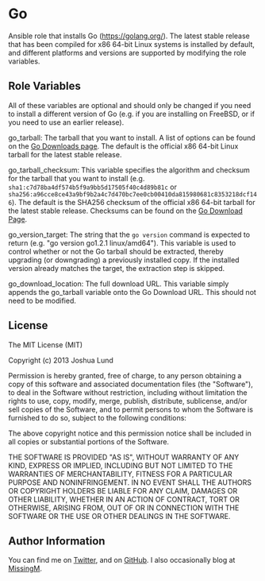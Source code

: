 Go
========

Ansible role that installs Go (https://golang.org/). The latest stable release that has been compiled for x86 64-bit Linux systems is installed by default, and different platforms and versions are supported by modifying the role variables.

Role Variables
--------------

All of these variables are optional and should only be changed if you need to install a different version of Go (e.g. if you are installing on FreeBSD, or if you need to use an earlier release).

go_tarball: The tarball that you want to install. A list of options can be found on the [Go Downloads page](https://golang.org/dl/). The default is the official x86 64-bit Linux tarball for the latest stable release.

go_tarball_checksum: This variable specifies the algorithm and checksum for the tarball that you want to install (e.g. `sha1:c7d78ba4df574b5f9a9bb5d17505f40c4d89b81c` or `sha256:a96cce8ce43a9bf9b2a4c7d470bc7ee0cb00410da815980681c8353218dcf146`). The default is the SHA256 checksum of the official x86 64-bit tarball for the latest stable release. Checksums can be found on the [Go Download Page](https://golang.org/dl/).

go_version_target: The string that the `go version` command is expected to return (e.g. "go version go1.2.1 linux/amd64"). This variable is used to control whether or not the Go tarball should be extracted, thereby upgrading (or downgrading) a previously installed copy. If the installed version already matches the target, the extraction step is skipped.

go_download_location: The full download URL. This variable simply appends the go_tarball variable onto the Go Download URL. This should not need to be modified.

License
-------

The MIT License (MIT)

Copyright (c) 2013 Joshua Lund

Permission is hereby granted, free of charge, to any person obtaining a copy of this software and associated documentation files (the "Software"), to deal in the Software without restriction, including without limitation the rights to use, copy, modify, merge, publish, distribute, sublicense, and/or sell copies of the Software, and to permit persons to whom the Software is furnished to do so, subject to the following conditions:

The above copyright notice and this permission notice shall be included in all copies or substantial portions of the Software.

THE SOFTWARE IS PROVIDED "AS IS", WITHOUT WARRANTY OF ANY KIND, EXPRESS OR IMPLIED, INCLUDING BUT NOT LIMITED TO THE WARRANTIES OF MERCHANTABILITY, FITNESS FOR A PARTICULAR PURPOSE AND NONINFRINGEMENT. IN NO EVENT SHALL THE AUTHORS OR COPYRIGHT HOLDERS BE LIABLE FOR ANY CLAIM, DAMAGES OR OTHER LIABILITY, WHETHER IN AN ACTION OF CONTRACT, TORT OR OTHERWISE, ARISING FROM, OUT OF OR IN CONNECTION WITH THE SOFTWARE OR THE USE OR OTHER DEALINGS IN THE SOFTWARE.

Author Information
------------------

You can find me on [Twitter](https://twitter.com/joshualund), and on [GitHub](https://github.com/jlund/). I also occasionally blog at [MissingM](https://missingm.co).
